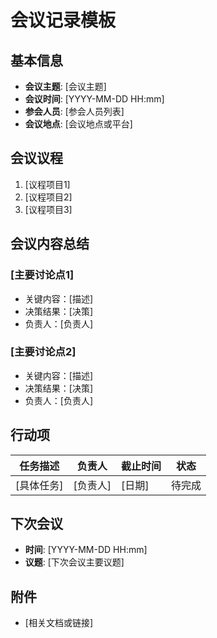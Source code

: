 # 会议记录模板

## 基本信息
- **会议主题**: [会议主题]
- **会议时间**: [YYYY-MM-DD HH:mm]
- **参会人员**: [参会人员列表]
- **会议地点**: [会议地点或平台]

## 会议议程
1. [议程项目1]
2. [议程项目2]
3. [议程项目3]

## 会议内容总结
### [主要讨论点1]
- 关键内容：[描述]
- 决策结果：[决策]
- 负责人：[负责人]

### [主要讨论点2]
- 关键内容：[描述]
- 决策结果：[决策]
- 负责人：[负责人]

## 行动项
| 任务描述 | 负责人 | 截止时间 | 状态 |
|---------|--------|----------|------|
| [具体任务] | [负责人] | [日期] | 待完成 |

## 下次会议
- **时间**: [YYYY-MM-DD HH:mm]
- **议题**: [下次会议主要议题]

## 附件
- [相关文档或链接] 
